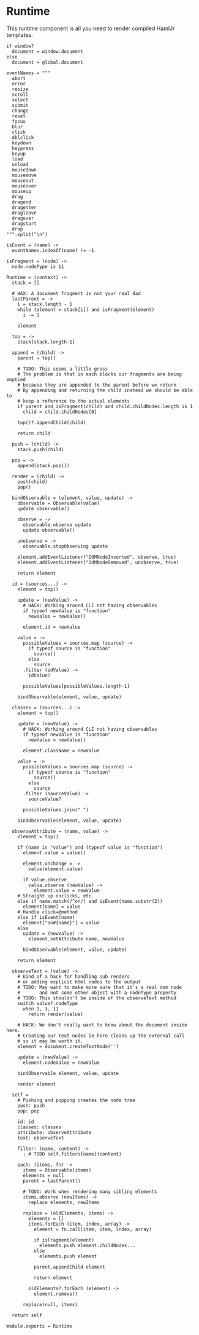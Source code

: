 Runtime
=======

This runtime component is all you need to render compiled HamlJr templates.

    if window?
      document = window.document
    else
      document = global.document

    eventNames = """
      abort
      error
      resize
      scroll
      select
      submit
      change
      reset
      focus
      blur
      click
      dblclick
      keydown
      keypress
      keyup
      load
      unload
      mousedown
      mousemove
      mouseout
      mouseover
      mouseup
      drag
      dragend
      dragenter
      dragleave
      dragover
      dragstart
      drop
    """.split("\n")

    isEvent = (name) ->
      eventNames.indexOf(name) != -1

    isFragment = (node) ->
      node.nodeType is 11

    Runtime = (context) ->
      stack = []

      # HAX: A document fragment is not your real dad
      lastParent = ->
        i = stack.length - 1
        while (element = stack[i]) and isFragment(element)
          i -= 1

        element

      top = ->
        stack[stack.length-1]

      append = (child) ->
        parent = top()

        # TODO: This seems a little gross
        # The problem is that in each blocks our fragments are being emptied
        # because they are appended to the parent before we return
        # By appending and returning the child instead we should be able to
        # keep a reference to the actual elements
        if parent and isFragment(child) and child.childNodes.length is 1
          child = child.childNodes[0]

        top()?.appendChild(child)

        return child

      push = (child) ->
        stack.push(child)

      pop = ->
        append(stack.pop())

      render = (child) ->
        push(child)
        pop()

      bindObservable = (element, value, update) ->
        observable = Observable(value)
        update observable()

        observe = ->
          observable.observe update
          update observable()

        unobserve = ->
          observable.stopObserving update

        element.addEventListener("DOMNodeInserted", observe, true)
        element.addEventListener("DOMNodeRemoved", unobserve, true)

        return element

      id = (sources...) ->
        element = top()

        update = (newValue) ->
          # HACK: Working around CLI not having observables
          if typeof newValue is "function"
            newValue = newValue()

          element.id = newValue

        value = ->
          possibleValues = sources.map (source) ->
            if typeof source is "function"
              source()
            else
              source
          .filter (idValue) ->
            idValue?

          possibleValues[possibleValues.length-1]

        bindObservable(element, value, update)

      classes = (sources...) ->
        element = top()

        update = (newValue) ->
          # HACK: Working around CLI not having observables
          if typeof newValue is "function"
            newValue = newValue()

          element.className = newValue

        value = ->
          possibleValues = sources.map (source) ->
            if typeof source is "function"
              source()
            else
              source
          .filter (sourceValue) ->
            sourceValue?

          possibleValues.join(" ")

        bindObservable(element, value, update)

      observeAttribute = (name, value) ->
        element = top()

        if (name is "value") and (typeof value is "function")
          element.value = value()

          element.onchange = ->
            value(element.value)

          if value.observe
            value.observe (newValue) ->
              element.value = newValue
        # Straight up onclicks, etc.
        else if name.match(/^on/) and isEvent(name.substr(2))
          element[name] = value
        # Handle click=@method
        else if isEvent(name)
          element["on#{name}"] = value
        else
          update = (newValue) ->
            element.setAttribute name, newValue

          bindObservable(element, value, update)

        return element

      observeText = (value) ->
        # Kind of a hack for handling sub renders
        # or adding explicit html nodes to the output
        # TODO: May want to make more sure that it's a real dom node
        #       and not some other object with a nodeType property
        # TODO: This shouldn't be inside of the observeText method
        switch value?.nodeType
          when 1, 3, 11
            return render(value)

        # HACK: We don't really want to know about the document inside here.
        # Creating our text nodes in here cleans up the external call
        # so it may be worth it.
        element = document.createTextNode('')

        update = (newValue) ->
          element.nodeValue = newValue

        bindObservable element, value, update

        render element

      self =
        # Pushing and popping creates the node tree
        push: push
        pop: pop

        id: id
        classes: classes
        attribute: observeAttribute
        text: observeText

        filter: (name, content) ->
          ; # TODO self.filters[name](content)

        each: (items, fn) ->
          items = Observable(items)
          elements = null
          parent = lastParent()

          # TODO: Work when rendering many sibling elements
          items.observe (newItems) ->
            replace elements, newItems

          replace = (oldElements, items) ->
            elements = []
            items.forEach (item, index, array) ->
              element = fn.call(item, item, index, array)

              if isFragment(element)
                elements.push element.childNodes...
              else
                elements.push element

              parent.appendChild element

              return element

            oldElements?.forEach (element) ->
              element.remove()

          replace(null, items)

      return self

    module.exports = Runtime
